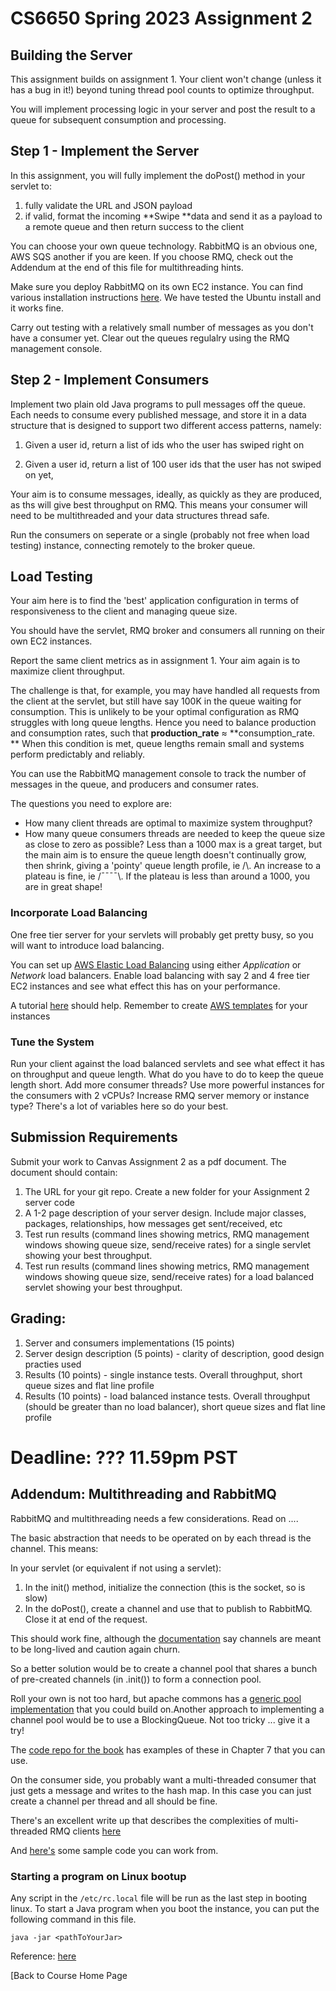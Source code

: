 # CS6650 Spring 2023 Assignment 2

## Building the Server

This assignment builds on assignment 1. Your client won't change (unless it has a bug in it!) beyond tuning thread pool counts to optimize throughput.

You will implement processing logic in your server and post the result to a queue for subsequent consumption and processing.

## Step 1 - Implement the Server

In this assignment, you will fully implement the doPost() method in your servlet to:

1. fully validate the URL and JSON payload
2. if valid, format the incoming **Swipe **data and send it as a payload to a remote queue and then return success to the client

You can choose your own queue technology. RabbitMQ is an obvious one, AWS SQS another if you are keen. If you choose RMQ, check out the Addendum at the end of this file for multithreading hints.

Make sure you deploy RabbitMQ on its own EC2 instance. You can find various installation instructions [here](https://www.rabbitmq.com/download.html). We have tested the Ubuntu install and it works fine.

Carry out testing with a relatively small number of messages as you don't have a consumer yet. Clear out the queues regulalry using the RMQ management console.

## Step 2 - Implement Consumers

Implement two plain old Java programs to pull messages off the queue. Each needs to consume every published message, and store it in a data structure that is designed to support two different access patterns, namely:

1. Given a user id, return a list of ids who the user has swiped right on

2. Given a user id, return a list of 100 user ids that the user has not swiped on yet,

Your aim is to consume messages, ideally, as quickly as they are produced, as ths will give best throughput on RMQ. This means your consumer will need to be multithreaded and your data structures thread safe.

Run the consumers on seperate or a single (probably not free when load testing) instance, connecting remotely to the broker queue.

## Load Testing

Your aim here is to find the 'best' application configuration in terms of responsiveness to the client and managing queue size.

You should have the servlet, RMQ broker and consumers all running on their own EC2 instances.

Report the same client metrics as in assignment 1. Your aim again is to maximize client throughput.

The challenge is that, for example, you may have handled all requests from the client at the servlet, but still have say 100K in the queue waiting for consumption. This is unlikely to be your optimal configuration as RMQ struggles with long queue lengths. Hence you need to balance production and consumption rates, such that **production_rate** ≈ **consumption_rate. ** When this condition is met, queue lengths remain small and systems perform predictably and reliably.

You can use the RabbitMQ management console to track the number of messages in the queue, and producers and consumer rates.

The questions you need to explore are:

* How many client threads are optimal  to maximize system throughput?
* How many queue consumers threads are needed to keep the queue size as close to zero as possible? Less than a 1000 max is a great target, but the main aim is to ensure the queue length doesn't continually grow, then shrink, giving a 'pointy' queue length profile, ie /\\. An increase to a plateau is fine, ie /¯¯¯¯\\. If the plateau is less than around a 1000, you are in great shape!

### Incorporate Load Balancing

One free tier server for your servlets will probably get pretty busy, so you will want to introduce load balancing.

You can set up [AWS Elastic Load Balancing](https://aws.amazon.com/elasticloadbalancing/features/?nc=sn&loc=2) using either _Application_ or _Network_ load balancers. Enable load balancing with say 2 and 4 free tier EC2 instances and see what effect this has on your performance.

A tutorial [here](https://docs.aws.amazon.com/elasticloadbalancing/latest/application/application-load-balancer-getting-started.html) should help. Remember to create [AWS templates](https://docs.aws.amazon.com/autoscaling/ec2/userguide/create-launch-template.html) for your instances

### Tune the System

Run your client against the load balanced servlets and see what effect it has on throughput and queue length. What do you have to do to keep the queue length short. Add more consumer threads? Use more powerful instances for the consumers with 2 vCPUs? Increase RMQ server memory or instance type?  There's a lot of variables here so do your best. 

## Submission Requirements

Submit your work to Canvas Assignment 2 as a pdf document. The document should contain:

1. The URL for your git repo. Create a new folder for your Assignment 2 server code
2. A 1-2 page description of your server design. Include major classes, packages, relationships, how messages get sent/received, etc
3. Test run results (command lines showing metrics, RMQ management windows showing queue size, send/receive rates) for a single servlet showing your best throughput.
4. Test run results (command lines showing metrics, RMQ management windows showing queue size, send/receive rates) for a load balanced servlet showing your best throughput.

## Grading:

1. Server and consumers implementations (15 points)
2. Server design description (5 points) - clarity of description, good design practies used
3. Results (10 points) - single instance tests. Overall throughput, short queue sizes and flat line profile
4. Results (10 points) - load balanced instance tests. Overall throughput (should be greater than no load balancer), short queue sizes and flat line profile

# Deadline: ??? 11.59pm PST

## Addendum: Multithreading and RabbitMQ

RabbitMQ and multithreading needs a few considerations. Read on ....

The basic abstraction that needs to be operated on by each thread is the channel. This means:

In your servlet (or equivalent if not using a servlet):

1. In the init() method, initialize the connection (this is the socket, so is slow)
2. In the doPost(), create a channel and use that to publish to RabbitMQ. Close it at end of the request.

This should work fine, although the [documentation](https://www.rabbitmq.com/api-guide.html#concurrency) say channels are meant to be long-lived and caution again churn.

So a better solution would be to create a channel pool that shares a bunch of pre-created channels (in .init()) to form a connection pool.

Roll your own is not too hard, but apache commons has a [generic pool implementation](http://commons.apache.org/proper/commons-pool/examples.html) that you could build on.Another approach to implementing a channel pool would be to use a BlockingQueue. Not too tricky ... give it a try!

The [code repo for the book](https://github.com/gortonator/foundations-of-scalable-systems) has examples of these in Chapter 7 that you can use.

On the consumer side, you probably want a multi-threaded consumer that just gets a message and writes to the hash map. In this case you can just create a channel per thread and all should be fine.

There's an excellent write up that describes the complexities of multi-threaded RMQ clients [here](http://moi.vonos.net/bigdata/rabbitmq-threading/)

And [here's](https://github.com/gortonator/bsds-6650/tree/master/code/week-6) some sample code you can work from.

### Starting a program on Linux bootup

Any script in the `/etc/rc.local` file will be run as the last step in booting linux. To start a Java program when you boot the instance, you can put the following command in this file.

    java -jar <pathToYourJar>

Reference: [here](https://unix.stackexchange.com/questions/49626/purpose-and-typical-usage-of-etc-rc-local)

[Back to Course Home Page


